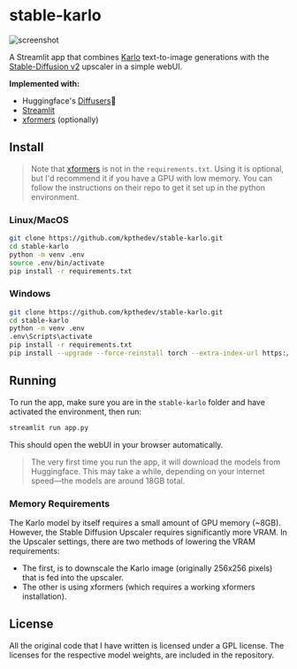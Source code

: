 # stable-karlo

![screenshot](https://user-images.githubusercontent.com/115115916/209260866-fb3a6cf2-060e-46b7-b89f-778db1d14e4d.jpg)

A Streamlit app that combines [Karlo](https://github.com/kakaobrain/karlo) text-to-image generations with the [Stable-Diffusion v2](https://github.com/Stability-AI/stablediffusion) upscaler in a simple webUI.

**Implemented with:**
* Huggingface's [Diffusers](https://github.com/huggingface/diffusers)🧨
* [Streamlit](https://github.com/streamlit/streamlit)
* [xformers](https://github.com/facebookresearch/xformers) (optionally)

## Install
> Note that [xformers](https://github.com/facebookresearch/xformers) is not in the `requirements.txt`. Using it is optional, but I'd recommend it if you have a GPU with low memory. You can follow the instructions on their repo to get it set up in the python environment.

### Linux/MacOS
```bash
git clone https://github.com/kpthedev/stable-karlo.git
cd stable-karlo
python -m venv .env
source .env/bin/activate
pip install -r requirements.txt
```

### Windows
```bash
git clone https://github.com/kpthedev/stable-karlo.git
cd stable-karlo
python -m venv .env
.env\Scripts\activate
pip install -r requirements.txt
pip install --upgrade --force-reinstall torch --extra-index-url https://download.pytorch.org/whl/cu117
```

## Running
To run the app, make sure you are in the `stable-karlo` folder and have activated the environment, then run:

```bash
streamlit run app.py
```
This should open the webUI in your browser automatically.

> The very first time you run the app, it will download the models from Huggingface. This may take a while, depending on your internet speed—the models are around 18GB total.

### Memory Requirements
The Karlo model by itself requires a small amount of GPU memory (~8GB). However, the Stable Diffusion Upscaler requires significantly more VRAM. In the Upscaler settings, there are two methods of lowering the VRAM requirements:

* The first, is to downscale the Karlo image (originally 256x256 pixels) that is fed into the upscaler.
* The other is using xformers (which requires a working xformers installation).

## License
All the original code that I have written is licensed under a GPL license. The licenses for the respective model weights, are included in the repository.
